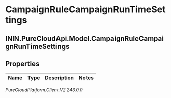 # CampaignRuleCampaignRunTimeSettings

## ININ.PureCloudApi.Model.CampaignRuleCampaignRunTimeSettings

## Properties

|Name | Type | Description | Notes|
|------------ | ------------- | ------------- | -------------|



_PureCloudPlatform.Client.V2 243.0.0_
